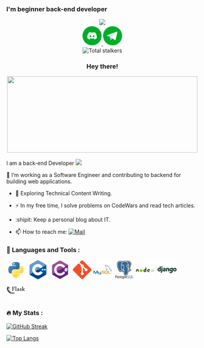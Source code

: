 
### I'm beginner back-end developer

<div id="header" align="center">
    <img src="https://media.giphy.com/media/IauL6LvGNlT3ffhcqq/giphy.gif" width=80/>
</div>

<div id="badges" align="center">
    <a href="">
        <img src="https://github.com/Anatfer29/Anatfer29/blob/main/assets/discord.svg" alt="Discord" width=50 height=50/>
    </a>
    <a href="https://t.me/usedotp">
       <img src="https://github.com/Anatfer29/Anatfer29/blob/main/assets/telegram.svg"  alt="Telegram" width=50 height=50/>
    </a>
</div>

<div align=center>
    <img align="center" src="https://komarev.com/ghpvc/?username=Anatfer29&style=plastic-square&color=blue" alt="Total stalkers"/>
</div>

<div align=center>

### Hey there!
</div>

<div align="center">
  <img src="https://media.giphy.com/media/dWesBcTLavkZuG35MI/giphy.gif" width="500" height="200"/>
</div>


I am a back-end  Developer <img src="https://media.giphy.com/media/WUlplcMpOCEmTGBtBW/giphy.gif" width="30">

:telescope: I’m working as a Software Engineer and contributing to backend for building web applications.

- :seedling: Exploring Technical Content Writing.

- :zap: In my free time, I solve problems on CodeWars and read tech articles.

- :shipit: Keep a personal blog about IT.

- :mailbox: How to reach me: [![Mail](https://img.shields.io/badge/-kakbar-blue?style=flat&logo=Gmail&logoColor=white)](mailto:antomineleford@gmail.com)

### :bamboo: Languages and Tools :
<div>
    <img src="https://github.com/devicons/devicon/blob/master/icons/python/python-original.svg" title="Python" alt="Python" width="50" height="50"/>&nbsp;
    <img src="https://github.com/devicons/devicon/blob/master/icons/cplusplus/cplusplus-original.svg" title="C++" alt="C++" width="50" height="50"/>&nbsp;
    <img src="https://github.com/devicons/devicon/blob/master/icons/csharp/csharp-original.svg" title="C#" alt="C#" width="50" height="50"/>&nbsp;
    <img src="https://github.com/devicons/devicon/blob/master/icons/git/git-plain.svg" title="Git" alt="Git" width="50" height="50"/>
    <img src="https://github.com/devicons/devicon/blob/master/icons/mysql/mysql-original-wordmark.svg" title="MySql" alt="MySql" width="50" height="50"/>&nbsp;
    <img src="https://github.com/devicons/devicon/blob/master/icons/postgresql/postgresql-original-wordmark.svg" title="PostgreSql" alt="PostgreSql" width="50" height="50"/>
    <img src="https://github.com/devicons/devicon/blob/master/icons/nodejs/nodejs-original-wordmark.svg" title="NodeJS" alt="NodeJS" width="50" height="50"/>&nbsp;
    <img src="https://github.com/devicons/devicon/blob/master/icons/django/django-plain-wordmark.svg" title="Django" alt="Django" width="50" height="50"/>&nbsp;
    <img src="https://github.com/devicons/devicon/blob/master/icons/flask/flask-original-wordmark.svg" title="Flask" alt="Flask" width="50" height="50"/>
</div>

### :fire: My Stats :
[![GitHub Streak](http://github-readme-streak-stats.herokuapp.com?user=Anatfer29&theme=dark&background=000000)](https://git.io/streak-stats)

[![Top Langs](https://github-readme-stats.vercel.app/api/top-langs/?username=Anatfer29&layout=compact&theme=vision-friendly-dark)](https://github.com/anuraghazra/github-readme-stats)
